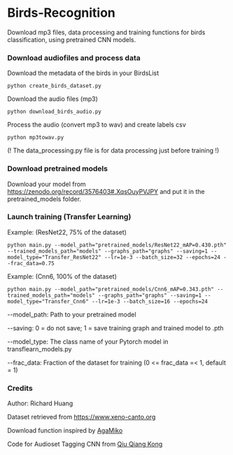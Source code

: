 # Birds-Recognition
Download mp3 files, data processing and training functions for birds classification, using pretrained CNN models.

### Download audiofiles and process data
Download the metadata of the birds in your BirdsList
```
python create_birds_dataset.py
```

Download the audio files (mp3)
```
python download_birds_audio.py
```

Process the audio (convert mp3 to wav) and create labels csv
```
python mp3towav.py
```
(! The data_processing.py file is for data processing just before training !)

### Download pretrained models
Download your model from https://zenodo.org/record/3576403#.XqsOuyPVJPY and put it in the pretrained_models folder.

### Launch training (Transfer Learning)
Example: (ResNet22, 75% of the dataset)

```
python main.py --model_path="pretrained_models/ResNet22_mAP=0.430.pth" --trained_models_path="models" --graphs_path="graphs" --saving=1 --model_type="Transfer_ResNet22" --lr=1e-3 --batch_size=32 --epochs=24 --frac_data=0.75
```

Example: (Cnn6, 100% of the dataset)

```
python main.py --model_path="pretrained_models/Cnn6_mAP=0.343.pth" --trained_models_path="models" --graphs_path="graphs" --saving=1 --model_type="Transfer_Cnn6" --lr=1e-3 --batch_size=16 --epochs=24
```


--model_path: Path to your pretrained model

--saving: 0 = do not save; 1 = save training graph and trained model to .pth

--model_type: The class name of your Pytorch model in transflearn_models.py

--frac_data: Fraction of the dataset for training (0 <= frac_data =< 1, default = 1)


### Credits
Author: Richard Huang

Dataset retrieved from https://www.xeno-canto.org

Download function inspired by [AgaMiko](https://github.com/AgaMiko/xeno-canto-download)

Code for Audioset Tagging CNN from [Qiu Qiang Kong](https://github.com/qiuqiangkong/audioset_tagging_cnn)
